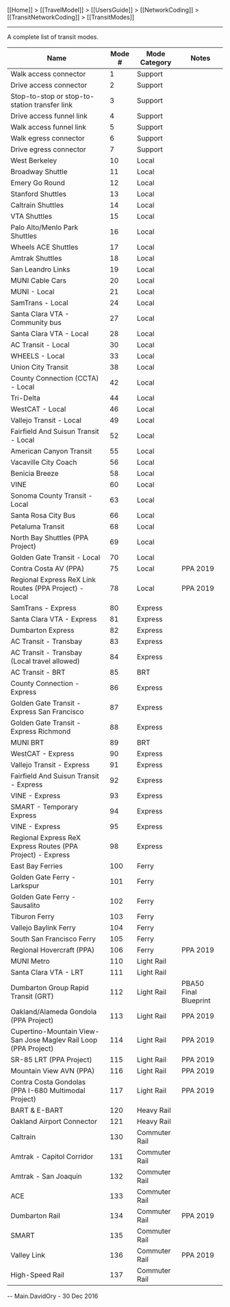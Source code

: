[[Home]] > [[TravelModel]] > [[UsersGuide]] > [[NetworkCoding]] > [[TransitNetworkCoding]] > [[TransitModes]]

---

A complete list of transit modes.

| Name | Mode # | Mode Category | Notes |
|------|--------|---------------|-------|
| Walk access connector | 1 | Support |   |
| Drive access connector | 2 | Support |   |
| Stop-to-stop or stop-to-station transfer link | 3 | Support |   |
| Drive access funnel link | 4 | Support |   |
| Walk access funnel link | 5 | Support |   |
| Walk egress connector | 6 | Support |   |
| Drive egress connector | 7 | Support |   |
| West Berkeley | 10 | Local |   |
| Broadway Shuttle | 11 | Local |   |
| Emery Go Round | 12 | Local |   |
| Stanford Shuttles | 13 | Local |   |
| Caltrain Shuttles | 14 | Local |   |
| VTA Shuttles | 15 | Local |   |
| Palo Alto/Menlo Park Shuttles | 16 | Local |   |
| Wheels ACE Shuttles | 17 | Local |   |
| Amtrak Shuttles | 18 | Local |   |
| San Leandro Links | 19 | Local |   |
| MUNI Cable Cars | 20 | Local |   |
| MUNI - Local | 21 | Local |   |
| SamTrans - Local | 24 | Local |   |
| Santa Clara VTA - Community bus | 27 | Local |   |
| Santa Clara VTA - Local | 28 | Local |   |
| AC Transit - Local | 30 | Local |   |
| WHEELS - Local | 33 | Local |   |
| Union City Transit | 38 | Local |   |
| County Connection (CCTA) - Local | 42 | Local |   |
| Tri-Delta | 44 | Local |   |
| WestCAT - Local | 46 | Local |   |
| Vallejo Transit - Local | 49 | Local |   |
| Fairfield And Suisun Transit - Local | 52 | Local |   |
| American Canyon Transit | 55 | Local |   |
| Vacaville City Coach | 56 | Local |   |
| Benicia Breeze | 58 | Local |   |
| VINE | 60 | Local |   |
| Sonoma County Transit - Local | 63 | Local |   |
| Santa Rosa City Bus | 66 | Local |   |
| Petaluma Transit | 68 | Local |   |
| North Bay Shuttles (PPA Project) | 69 | Local |   |
| Golden Gate Transit - Local | 70 | Local |   |
| Contra Costa AV (PPA) | 75 | Local | PPA 2019 |
| Regional Express ReX Link Routes (PPA Project) - Local | 78 | Local | PPA 2019 |
| SamTrans - Express | 80 | Express |   |
| Santa Clara VTA - Express | 81 | Express |   |
| Dumbarton Express | 82 | Express |   |
| AC Transit - Transbay | 83 | Express |   |
| AC Transit - Transbay (Local travel allowed) | 84 | Express |   |
| AC Transit - BRT      | 85 | BRT     |   |
| County Connection - Express | 86 | Express |   |
| Golden Gate Transit - Express San Francisco | 87 | Express |   |
| Golden Gate Transit - Express Richmond | 88 | Express |   |
| MUNI BRT      | 89 | BRT     |   |
| WestCAT - Express | 90 | Express |   |
| Vallejo Transit - Express | 91 | Express |   |
| Fairfield And Suisun Transit - Express | 92 | Express |   |
| VINE - Express | 93 | Express |   |
| SMART - Temporary Express | 94 | Express |
| VINE - Express | 95 | Express |   |
| Regional Express ReX Express Routes (PPA Project) - Express | 98 | Express |   |
| East Bay Ferries | 100 | Ferry |   |
| Golden Gate Ferry - Larkspur | 101 | Ferry |   |
| Golden Gate Ferry - Sausalito | 102 | Ferry |   |
| Tiburon Ferry | 103 | Ferry |   |
| Vallejo Baylink Ferry | 104 | Ferry |   |
| South San Francisco Ferry | 105 | Ferry |   |
| Regional Hovercraft (PPA) | 106 | Ferry | PPA 2019 |
| MUNI Metro | 110 | Light Rail |   |
| Santa Clara VTA - LRT | 111 | Light Rail |   |
| Dumbarton Group Rapid Transit (GRT) | 112 | Light Rail | PBA50 Final Blueprint |
| Oakland/Alameda Gondola (PPA Project) | 113 | Light Rail | PPA 2019 |
| Cupertino-Mountain View-San Jose Maglev Rail Loop (PPA Project) | 114 | Light Rail | PPA 2019 |
| SR-85 LRT (PPA Project) | 115 | Light Rail | PPA 2019 |
| Mountain View AVN (PPA) | 116 | Light Rail | PPA 2019 |
| Contra Costa Gondolas (PPA I-680 Multimodal Project) | 117 | Light Rail | PPA 2019 |
| BART & E-BART| 120 | Heavy Rail |   |
| Oakland Airport Connector | 121 | Heavy Rail |   |
| Caltrain | 130 | Commuter Rail |   |
| Amtrak - Capitol Corridor | 131 | Commuter Rail |   |
| Amtrak - San Joaquin | 132 | Commuter Rail |   |
| ACE | 133 | Commuter Rail |   |
| Dumbarton Rail | 134 | Commuter Rail | PPA 2019 |
| SMART | 135 | Commuter Rail |   |
| Valley Link | 136 | Commuter Rail | PPA 2019 | 
| High-Speed Rail | 137 | Commuter Rail |   |

-- Main.DavidOry - 30 Dec 2016